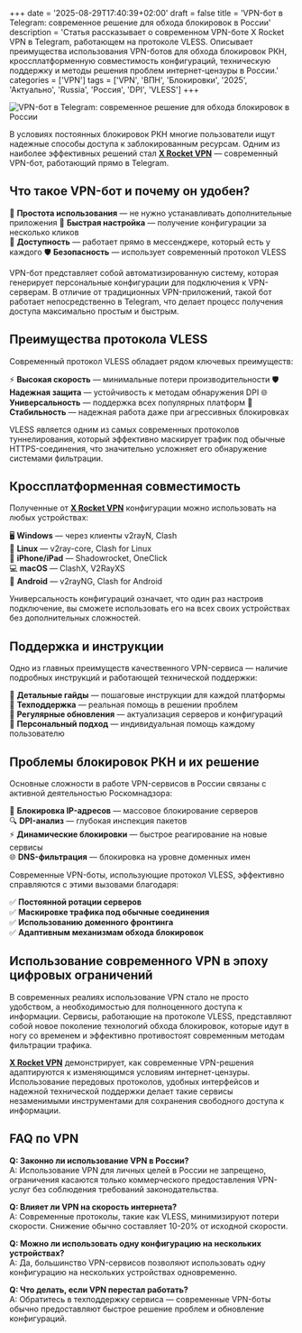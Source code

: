 +++
date = '2025-08-29T17:40:39+02:00'
draft = false
title = 'VPN-бот в Telegram: современное решение для обхода блокировок в России'
description = 'Статья рассказывает о современном VPN-боте X Rocket VPN в Telegram, работающем на протоколе VLESS. Описывает преимущества использования VPN-ботов для обхода блокировок РКН, кроссплатформенную совместимость конфигураций, техническую поддержку и методы решения проблем интернет-цензуры в России.'
categories = ['VPN']
tags = ['VPN', 'ВПН', 'Блокировки', '2025', 'Актуально', 'Russia', 'Россия', 'DPI', 'VLESS']
+++

![VPN-бот в Telegram: современное решение для обхода блокировок в России](https://imagestoring.fra1.cdn.digitaloceanspaces.com/2EA670E8-119C-4E62-AE91-27A87386EC7D.png)

В условиях постоянных блокировок РКН многие пользователи ищут надежные способы доступа к заблокированным ресурсам. Одним из наиболее эффективных решений стал **[X Rocket VPN](https://t.me/X_Rocket_VPN_bot?start=ref-b-9)** — современный VPN-бот, работающий прямо в Telegram.

## Что такое VPN-бот и почему он удобен?

🚀 **Простота использования** — не нужно устанавливать дополнительные приложения
🔧 **Быстрая настройка** — получение конфигурации за несколько кликов  
📱 **Доступность** — работает прямо в мессенджере, который есть у каждого
🛡️ **Безопасность** — использует современный протокол VLESS

VPN-бот представляет собой автоматизированную систему, которая генерирует персональные конфигурации для подключения к VPN-серверам. В отличие от традиционных VPN-приложений, такой бот работает непосредственно в Telegram, что делает процесс получения доступа максимально простым и быстрым.

## Преимущества протокола VLESS

Современный протокол VLESS обладает рядом ключевых преимуществ:

⚡ **Высокая скорость** — минимальные потери производительности
🛡️ **Надежная защита** — устойчивость к методам обнаружения DPI
🌐 **Универсальность** — поддержка всех популярных платформ
🔄 **Стабильность** — надежная работа даже при агрессивных блокировках

VLESS является одним из самых современных протоколов туннелирования, который эффективно маскирует трафик под обычные HTTPS-соединения, что значительно усложняет его обнаружение системами фильтрации.

## Кроссплатформенная совместимость

Полученные от **[X Rocket VPN](https://t.me/X_Rocket_VPN_bot?start=ref-b-9)** конфигурации можно использовать на любых устройствах:

🖥️ **Windows** — через клиенты v2rayN, Clash  
🐧 **Linux** — v2ray-core, Clash for Linux  
📱 **iPhone/iPad** — Shadowrocket, OneClick  
💻 **macOS** — ClashX, V2RayXS  
🤖 **Android** — v2rayNG, Clash for Android  

Универсальность конфигураций означает, что один раз настроив подключение, вы сможете использовать его на всех своих устройствах без дополнительных сложностей.

## Поддержка и инструкции

Одно из главных преимуществ качественного VPN-сервиса — наличие подробных инструкций и работающей технической поддержки:

📖 **Детальные гайды** — пошаговые инструкции для каждой платформы  
💬 **Техподдержка** — реальная помощь в решении проблем  
🔄 **Регулярные обновления** — актуализация серверов и конфигураций  
🎯 **Персональный подход** — индивидуальная помощь каждому пользователю  

## Проблемы блокировок РКН и их решение

Основные сложности в работе VPN-сервисов в России связаны с активной деятельностью Роскомнадзора:

🚫 **Блокировка IP-адресов** — массовое блокирование серверов  
🔍 **DPI-анализ** — глубокая инспекция пакетов  
⚡ **Динамические блокировки** — быстрое реагирование на новые сервисы  
🌐 **DNS-фильтрация** — блокировка на уровне доменных имен  

Современные VPN-боты, использующие протокол VLESS, эффективно справляются с этими вызовами благодаря:

✅ **Постоянной ротации серверов**  
✅ **Маскировке трафика под обычные соединения**  
✅ **Использованию доменного фронтинга**  
✅ **Адаптивным механизмам обхода блокировок**  

## Использование современного VPN в эпоху цифровых ограничений

В современных реалиях использование VPN стало не просто удобством, а необходимостью для полноценного доступа к информации. Сервисы, работающие на протоколе VLESS, представляют собой новое поколение технологий обхода блокировок, которые идут в ногу со временем и эффективно противостоят современным методам фильтрации трафика.

**[X Rocket VPN](https://t.me/X_Rocket_VPN_bot?start=ref-b-9)** демонстрирует, как современные VPN-решения адаптируются к изменяющимся условиям интернет-цензуры. Использование передовых протоколов, удобных интерфейсов и надежной технической поддержки делает такие сервисы незаменимыми инструментами для сохранения свободного доступа к информации.

## FAQ по VPN

**Q: Законно ли использование VPN в России?**  
A: Использование VPN для личных целей в России не запрещено, ограничения касаются только коммерческого предоставления VPN-услуг без соблюдения требований законодательства.

**Q: Влияет ли VPN на скорость интернета?**  
A: Современные протоколы, такие как VLESS, минимизируют потери скорости. Снижение обычно составляет 10-20% от исходной скорости.

**Q: Можно ли использовать одну конфигурацию на нескольких устройствах?**  
A: Да, большинство VPN-сервисов позволяют использовать одну конфигурацию на нескольких устройствах одновременно.

**Q: Что делать, если VPN перестал работать?**  
A: Обратитесь в техподдержку сервиса — современные VPN-боты обычно предоставляют быстрое решение проблем и обновление конфигураций.